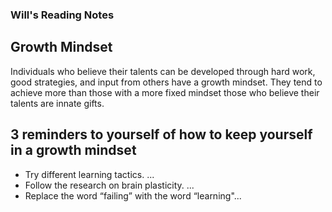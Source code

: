### Will's Reading Notes

## Growth Mindset

Individuals who believe their talents can be developed through hard work, good strategies,
and input from others have a growth mindset.
They tend to achieve more than those with a more fixed mindset those who believe their talents are innate gifts.
## 3 reminders to yourself of how to keep yourself in a growth mindset

* Try different learning tactics. ... 
* Follow the research on brain plasticity. ...
* Replace the word “failing” with the word “learning"...
